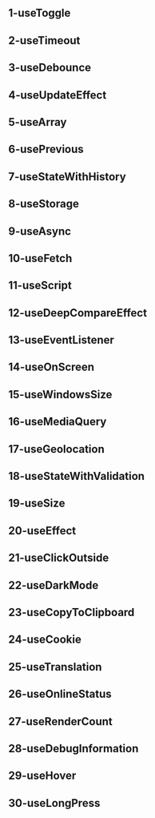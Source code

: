 ## 1-useToggle
## 2-useTimeout
## 3-useDebounce
## 4-useUpdateEffect
## 5-useArray
## 6-usePrevious
## 7-useStateWithHistory
## 8-useStorage
## 9-useAsync
## 10-useFetch
## 11-useScript
## 12-useDeepCompareEffect
## 13-useEventListener
## 14-useOnScreen
## 15-useWindowsSize
## 16-useMediaQuery
## 17-useGeolocation
## 18-useStateWithValidation
## 19-useSize
## 20-useEffect
## 21-useClickOutside
## 22-useDarkMode
## 23-useCopyToClipboard
## 24-useCookie
## 25-useTranslation
## 26-useOnlineStatus
## 27-useRenderCount
## 28-useDebugInformation
## 29-useHover
## 30-useLongPress
